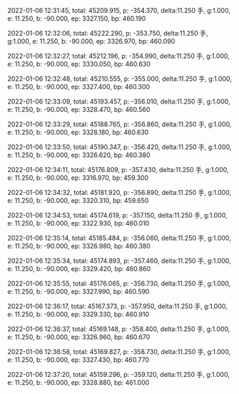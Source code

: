 2022-01-06 12:31:45, total: 45209.915, p: -354.370, delta:11.250 手, g:1.000, e: 11.250, b: -90.000, ep: 3327.150, bp: 460.190

2022-01-06 12:32:06, total: 45222.290, p: -353.750, delta:11.250 手, g:1.000, e: 11.250, b: -90.000, ep: 3326.970, bp: 460.090

2022-01-06 12:32:27, total: 45212.196, p: -354.990, delta:11.250 手, g:1.000, e: 11.250, b: -90.000, ep: 3330.050, bp: 460.630

2022-01-06 12:32:48, total: 45210.555, p: -355.000, delta:11.250 手, g:1.000, e: 11.250, b: -90.000, ep: 3327.400, bp: 460.300

2022-01-06 12:33:09, total: 45193.457, p: -356.010, delta:11.250 手, g:1.000, e: 11.250, b: -90.000, ep: 3328.470, bp: 460.560

2022-01-06 12:33:29, total: 45188.765, p: -356.860, delta:11.250 手, g:1.000, e: 11.250, b: -90.000, ep: 3328.180, bp: 460.630

2022-01-06 12:33:50, total: 45190.347, p: -356.420, delta:11.250 手, g:1.000, e: 11.250, b: -90.000, ep: 3326.620, bp: 460.380

2022-01-06 12:34:11, total: 45176.809, p: -357.430, delta:11.250 手, g:1.000, e: 11.250, b: -90.000, ep: 3316.970, bp: 459.300

2022-01-06 12:34:32, total: 45181.920, p: -356.890, delta:11.250 手, g:1.000, e: 11.250, b: -90.000, ep: 3320.310, bp: 459.650

2022-01-06 12:34:53, total: 45174.619, p: -357.150, delta:11.250 手, g:1.000, e: 11.250, b: -90.000, ep: 3322.930, bp: 460.010

2022-01-06 12:35:14, total: 45185.484, p: -356.060, delta:11.250 手, g:1.000, e: 11.250, b: -90.000, ep: 3326.980, bp: 460.380

2022-01-06 12:35:34, total: 45174.893, p: -357.460, delta:11.250 手, g:1.000, e: 11.250, b: -90.000, ep: 3329.420, bp: 460.860

2022-01-06 12:35:55, total: 45176.065, p: -356.730, delta:11.250 手, g:1.000, e: 11.250, b: -90.000, ep: 3327.990, bp: 460.590

2022-01-06 12:36:17, total: 45167.373, p: -357.950, delta:11.250 手, g:1.000, e: 11.250, b: -90.000, ep: 3329.330, bp: 460.910

2022-01-06 12:36:37, total: 45169.148, p: -358.400, delta:11.250 手, g:1.000, e: 11.250, b: -90.000, ep: 3326.960, bp: 460.670

2022-01-06 12:36:58, total: 45169.827, p: -358.730, delta:11.250 手, g:1.000, e: 11.250, b: -90.000, ep: 3327.430, bp: 460.770

2022-01-06 12:37:20, total: 45159.296, p: -359.120, delta:11.250 手, g:1.000, e: 11.250, b: -90.000, ep: 3328.880, bp: 461.000
